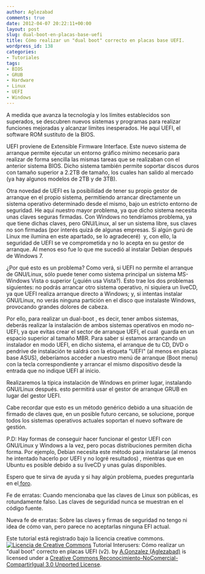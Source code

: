 ```yaml
---
author: Aglezabad
comments: true
date: 2012-04-07 20:22:11+00:00
layout: post
slug: dual-boot-en-placas-base-uefi
title: Cómo realizar un "dual boot" correcto en placas base UEFI.
wordpress_id: 138
categories:
- Tutoriales
tags:
- BIOS
- GRUB
- Hardware
- Linux
- UEFI
- Windows
---
```


A medida que avanza la tecnología y los límites establecidos son superados, se descubren nuevos sistemas y programas para realizar funciones mejoradas y alcanzar límites inesperados. He aquí UEFI, el software ROM sustituto de la BIOS.

UEFI proviene de Extensible Firmware Interface. Este nuevo sistema de arranque permite ejecutar un entorno gráfico mínimo necesario para realizar de forma sencilla las mismas tareas que se realizaban con el anterior sistema BIOS. Dicho sistema también permite soportar discos duros con tamaño superior a 2.2TB de tamaño, los cuales han salido al mercado (ya hay algunos modelos de 2TB y de 3TB).

Otra novedad de UEFI es la posibilidad de tener su propio gestor de arranque en el propio sistema, permitiendo arrancar directamente un sistema operativo determinado desde el mismo, bajo un estricto entorno de seguridad. <!-- more -->He aquí nuestro mayor problema, ya que dicho sistema necesita unas claves seguras firmadas. Con Windows no tendríamos problema, ya que tiene dichas claves, pero GNU/Linux, al ser un sistema libre, sus claves no son firmadas (por interés quizá de algunas empresas. Si algún gurú de Linux me ilumina en este apartado, se lo agradeceré)  y, con ello, la seguridad de UEFI se ve comprometida y no lo acepta en su gestor de arranque. Al menos eso fue lo que me sucedió al instalar Debian después de Windows 7.

¿Por qué esto es un problema? Como verá, si UEFI no permite el arranque de GNU/Linux, sólo puede tener como sistema principal un sistema MS-Windows Vista o superior (¿quién usa Vista?). Esto trae los dos problemas siguientes: no podrás arrancar otro sistema operativo, ni siquiera un liveCD, ya que UEFI realiza arranque directo a Windows; y, si intentas instalar GNU/Linux, no verás ninguna partición en el disco que instalaste Windows, provocando grandes dolores de cabeza.

Por ello, para realizar un dual-boot , es decir, tener ambos sistemas, deberás realizar la instalación de ambos sistemas operativos en modo no-UEFI, ya que evitas crear el sector de arranque UEFI, el cual  guarda en un espacio superior al tamaño MBR.
Para saber si estamos arrancando un instalador en modo UEFI, en dicho sistema, el arranque de tu CD, DVD o pendrive de instalación te saldrá con la etiqueta "UEFI" (al menos en placas base ASUS), deberíamos acceder a nuestro menú de arranque (Boot menu) con la tecla correspondiente y arrancar el mismo dispositivo desde la entrada que no indique UEFI al inicio.

Realizaremos la típica instalación de Windows en primer lugar, instalando GNU/Linux después. esto permitirá usar el gestor de arranque GRUB en lugar del gestor UEFI.

Cabe recordar que esto es un método genérico debido a una situación de firmado de claves que, en un posible futuro cercano, se solucione, porque todos los sistemas operativos actuales soportan el nuevo software de gestión.

P.D: Hay formas de conseguir hacer funcionar el gestor UEFI con GNU/Linux y Windows a la vez, pero pocas distribuciones permiten dicha forma. Por ejemplo, Debian necesita este método para instalarse (al menos he intentado hacerlo por UEFI y no logré resultados) , mientras que en Ubuntu es posible debido a su liveCD y unas guías disponibles.

Espero que te sirva de ayuda y si hay algún problema, puedes preguntarla en el[ foro](http://foro.interusers.eu).

Fe de erratas: Cuando mencionaba que las claves de Linux son públicas, es rotundamente falso. Las claves de seguridad nunca se muestran en el código fuente.

Nueva fe de erratas: Sobre las claves y firmas de seguridad no tengo ni idea de cómo van, pero parece no aceptarlas ninguna EFI actual.


Este tutorial está registrado bajo la licencia creative commons.
[![Licencia de Creative Commons](http://www.interusers.eu/wp-content/uploads/2012/04/88x311.png)](http://creativecommons.org/licenses/by-nc-sa/3.0/)
Tutorial Interusers: Cómo realizar un "dual boot" correcto en placas UEFI (v2). by [A.Gonzalez (Aglezabad)](http://www.interusers.eu/2012/dual-boot-en-placas-base-uefi/) is licensed under a [Creative Commons Reconocimiento-NoComercial-CompartirIgual 3.0 Unported License](http://creativecommons.org/licenses/by-nc-sa/3.0/).

